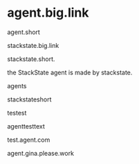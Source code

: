 # agent.big.link

agent.short

stackstate.big.link

stackstate.short.

the StackState agent is made by stackstate.

agents

stackstateshort

testest

agenttesttext

test.agent.com

agent.gina.please.work